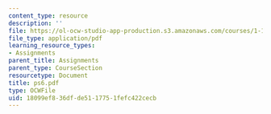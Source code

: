 ```yaml
---
content_type: resource
description: ''
file: https://ol-ocw-studio-app-production.s3.amazonaws.com/courses/1-124j-foundations-of-software-engineering-fall-2000/18099ef836dfde5117751fefc422cecb_ps6.pdf
file_type: application/pdf
learning_resource_types:
- Assignments
parent_title: Assignments
parent_type: CourseSection
resourcetype: Document
title: ps6.pdf
type: OCWFile
uid: 18099ef8-36df-de51-1775-1fefc422cecb
---
```

